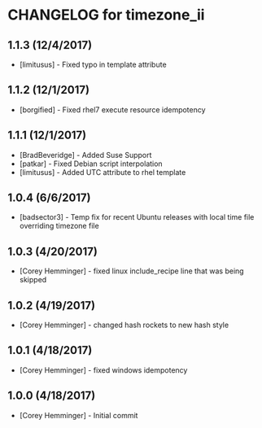 # CHANGELOG for timezone_ii

## 1.1.3 (12/4/2017)

- [limitusus] - Fixed typo in template attribute

## 1.1.2 (12/1/2017)

- [borgified] - Fixed rhel7 execute resource idempotency

## 1.1.1 (12/1/2017)

- [BradBeveridge] - Added Suse Support
- [patkar] - Fixed Debian script interpolation
- [limitusus] - Added UTC attribute to rhel template

## 1.0.4 (6/6/2017)

- [badsector3] - Temp fix for recent Ubuntu releases with local time file overriding timezone file

## 1.0.3 (4/20/2017)

- [Corey Hemminger] - fixed linux include_recipe line that was being skipped

## 1.0.2 (4/19/2017)

- [Corey Hemminger] - changed hash rockets to new hash style

## 1.0.1 (4/18/2017)

- [Corey Hemminger] - fixed windows idempotency

## 1.0.0 (4/18/2017)

- [Corey Hemminger] - Initial commit
